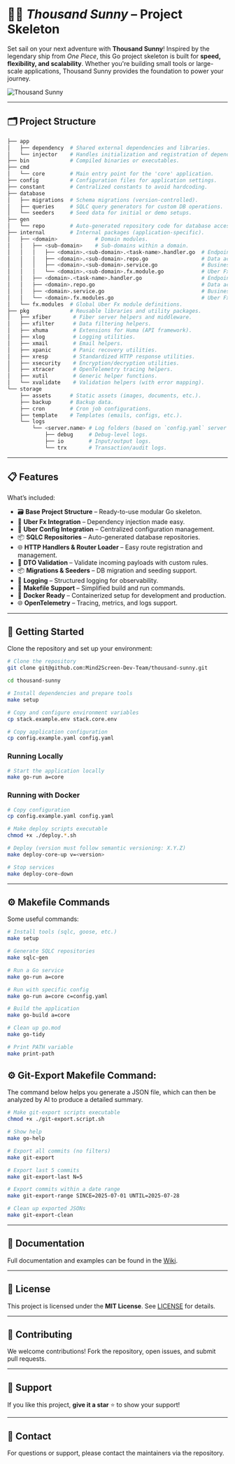 # 🏴‍☠️ *Thousand Sunny* – Project Skeleton

Set sail on your next adventure with **Thousand Sunny**!
Inspired by the legendary ship from *One Piece*, this Go project skeleton is built for **speed, flexibility, and scalability**. Whether you're building small tools or large-scale applications, Thousand Sunny provides the foundation to power your journey.

![Thousand Sunny](./storage/assets/thousand-sunny.png "Thousand Sunny")

---

## 🗂 Project Structure

```bash
├── app
│   ├── dependency  # Shared external dependencies and libraries.
│   └── injector    # Handles initialization and registration of dependencies.
├── bin             # Compiled binaries or executables.
├── cmd
│   └── core        # Main entry point for the 'core' application.
├── config          # Configuration files for application settings.
├── constant        # Centralized constants to avoid hardcoding.
├── database
│   ├── migrations  # Schema migrations (version-controlled).
│   ├── queries     # SQLC query generators for custom DB operations.
│   └── seeders     # Seed data for initial or demo setups.
├── gen
│   └── repo        # Auto-generated repository code for database access.
├── internal        # Internal packages (application-specific).
│   ├── <domain>            # Domain modules.
│   │   ├── <sub-domain>    # Sub-domains within a domain.
│   │   │   ├── <domain>.<sub-domain>.<task-name>.handler.go  # Endpoint handlers.
│   │   │   ├── <domain>.<sub-domain>.repo.go                 # Data access layer.
│   │   │   ├── <domain>.<sub-domain>.service.go              # Business logic.
│   │   │   └── <domain>.<sub-domain>.fx.module.go            # Uber Fx modules.
│   │   ├── <domain>.<task-name>.handler.go                   # Endpoint handlers.
│   │   ├── <domain>.repo.go                                  # Data access layer.
│   │   ├── <domain>.service.go                               # Business logic.
│   │   └── <domain>.fx.modules.go                            # Uber Fx modules.
│   └── fx.modules  # Global Uber Fx module definitions.
├── pkg             # Reusable libraries and utility packages.
│   ├── xfiber       # Fiber server helpers and middleware.
│   ├── xfilter      # Data filtering helpers.
│   ├── xhuma        # Extensions for Huma (API framework).
│   ├── xlog         # Logging utilities.
│   ├── xmail        # Email helpers.
│   ├── xpanic       # Panic recovery utilities.
│   ├── xresp        # Standardized HTTP response utilities.
│   ├── xsecurity    # Encryption/decryption utilities.
│   ├── xtracer      # OpenTelemetry tracing helpers.
│   ├── xutil        # Generic helper functions.
│   └── xvalidate    # Validation helpers (with error mapping).
└── storage
    ├── assets      # Static assets (images, documents, etc.).
    ├── backup      # Backup data.
    ├── cron        # Cron job configurations.
    ├── template    # Templates (emails, configs, etc.).
    └── logs
        └── <server.name> # Log folders (based on `config.yaml` server name).
            ├── debug     # Debug-level logs.
            ├── io        # Input/output logs.
            └── trx       # Transaction/audit logs.
```

---

## 📋 Features

What’s included:

* 🗃️ **Base Project Structure** – Ready-to-use modular Go skeleton.
* 🔧 **Uber Fx Integration** – Dependency injection made easy.
* 🔧 **Uber Config Integration** – Centralized configuration management.
* 📦 **SQLC Repositories** – Auto-generated database repositories.
* 🌐 **HTTP Handlers & Router Loader** – Easy route registration and management.
* 📜 **DTO Validation** – Validate incoming payloads with custom rules.
* 📦 **Migrations & Seeders** – DB migration and seeding support.
* 📄 **Logging** – Structured logging for observability.
* 📑 **Makefile Support** – Simplified build and run commands.
* 🐳 **Docker Ready** – Containerized setup for development and production.
* 🌐 **OpenTelemetry** – Tracing, metrics, and logs support.

---

## 🚀 Getting Started

Clone the repository and set up your environment:

```bash
# Clone the repository
git clone git@github.com:Mind2Screen-Dev-Team/thousand-sunny.git

cd thousand-sunny

# Install dependencies and prepare tools
make setup

# Copy and configure environment variables
cp stack.example.env stack.core.env

# Copy application configuration
cp config.example.yaml config.yaml
```

### Running Locally

```bash
# Start the application locally
make go-run a=core
```

### Running with Docker

```bash
# Copy configuration
cp config.example.yaml config.yaml

# Make deploy scripts executable
chmod +x ./deploy.*.sh

# Deploy (version must follow semantic versioning: X.Y.Z)
make deploy-core-up v=<version>

# Stop services
make deploy-core-down
```

---

## ⚙️ Makefile Commands

Some useful commands:

```bash
# Install tools (sqlc, goose, etc.)
make setup

# Generate SQLC repositories
make sqlc-gen

# Run a Go service
make go-run a=core

# Run with specific config
make go-run a=core c=config.yaml

# Build the application
make go-build a=core

# Clean up go.mod
make go-tidy

# Print PATH variable
make print-path
```

## ⚙️ Git-Export Makefile Command:

The command below helps you generate a JSON file, which can then be analyzed by AI to produce a detailed summary.

```bash
# Make git-export scripts executable
chmod +x ./git-export.script.sh

# Show help
make go-help

# Export all commits (no filters)
make git-export

# Export last 5 commits
make git-export-last N=5

# Export commits within a date range
make git-export-range SINCE=2025-07-01 UNTIL=2025-07-28

# Clean up exported JSONs
make git-export-clean
```

---

## 📖 Documentation

Full documentation and examples can be found in the [Wiki](https://github.com/Mind2Screen-Dev-Team/thousand-sunny).

---

## 📜 License

This project is licensed under the **MIT License**.
See [LICENSE](LICENSE) for details.

---

## 🤝 Contributing

We welcome contributions!
Fork the repository, open issues, and submit pull requests.

---

## 🌟 Support

If you like this project, **give it a star** ⭐ to show your support!

---

## 📧 Contact

For questions or support, please contact the maintainers via the repository.